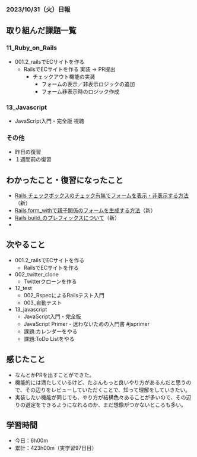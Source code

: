 ### 2023/10/31（火）日報
## 取り組んだ課題一覧

### 11_Ruby_on_Rails
  - 001.2_railsでECサイトを作る
    - RailsでECサイトを作る 実装 -> PR提出
      - チェックアウト機能の実装
        - フォームの表示／非表示ロジックの追加
        - フォーム非表示時のロジック作成

### 13_Javascript
  - JavaScript入門・完全版 視聴

### その他
<!-- - ブログ執筆
  - [【Rails】flash[:notice]とか書くから、flashのキーはシンボルだと思ってたら「文字列」だった](https://tatsuki-ju.hatenablog.com/entry/2023/10/25/155851) -->
<!-- - 模写コーディング
  - [作って学ぶコーディング学習サイト](https://code-step.com/)
    - [【入門編】recipemenu](https://github.com/imahoritatsuki/copyingCoding/tree/main/introductory-recipemenu/output) -->
<!-- - 関連書籍
  - [Good Code, Bad Code ～持続可能な開発のためのソフトウェアエンジニア的思考](https://amzn.asia/d/7NzMcZp) -->
<!-- - 関連記事・動画
  - [初心者プログラマが犯しがちな過ち25選](https://qiita.com/rana_kualu/items/379eefb3a40c6b44cb92) -->
- 昨日の復習
- １週間前の復習

## わかったこと・復習になったこと
  - [Rails チェックボックスのチェック有無でフォームを表示・非表示する方法](https://www.notion.so/Rails-bf4cf553ef7241d084b0f31d0401d58b?pvs=4)（新）
  - [Rails form_withで親子関係のフォームを生成する方法](https://www.notion.so/Rails-form_with-36a8bb272f2944b48f4ae50526e2d991?pvs=4)（新）
  - [Rails build_のプレフィックスについて](https://www.notion.so/Rails-build_-2379eb99610146d8878afe0d21ade0d2?pvs=4)（新）
  - 

## 次やること
  - 001.2_railsでECサイトを作る
    - RailsでECサイトを作る
  - 002_twitter_clone
    - Twitterクローンを作る
- 12_test
  - 002_RspecによるRailsテスト入門
  - 003_自動テスト
- 13_javascript
  - JavaScript入門・完全版
  - JavaScript Primer - 迷わないための入門書 #jsprimer
  - 課題:カレンダーをやる
  - 課題:ToDo Listをやる

## 感じたこと
- なんとかPRを出すことができた。
- 機能的には満たしているけど、たぶんもっと良いやり方があるんだと思うので、その辺りをレビューしていただくことで、知って理解をしていきたい。
- 実装したい機能が同じでも、やり方が結構色々あることが多いので、その辺りの選定をできるようになれるのか、まだ想像がつかないところも多い。


## 学習時間
- 今日：6h00m
- 累計：423h00m（実学習97日目）

